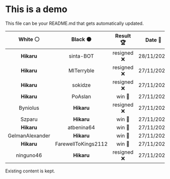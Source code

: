 # This is a demo

This file can be your README.md that gets automatically updated.

<!--START_SECTION:chessStats-->
<!-- Automatically generated with https://github.com/Balastrong/chess-stats-action -->

| White ⚪ | Black ⚫ | Result 🏆 | Date 📅 | Position 🗺️ |
|:---:|:---:|:---:|:---:|:---:|
| **Hikaru** | sinta-BOT | resigned ❌ | 28/11/2024 | <a href="http://www.ee.unb.ca/cgi-bin/tervo/fen.pl?select=5k2/4np2/5p2/3pb3/1P2p1Pp/PN2P2P/1q2BP2/3Q2K1 w - - 5 32">Link</a> |
| **Hikaru** | MITerryble | resigned ❌ | 27/11/2024 | <a href="http://www.ee.unb.ca/cgi-bin/tervo/fen.pl?select=8/3k4/1R3PBp/3b2p1/P2n4/1p5P/2p4K/8 w - -">Link</a> |
| **Hikaru** | sokidze | resigned ❌ | 27/11/2024 | <a href="http://www.ee.unb.ca/cgi-bin/tervo/fen.pl?select=rnbqkbnr/pp1ppppp/2p5/8/4P3/8/PPPP1PPP/RNBQKBNR w KQkq -">Link</a> |
| **Hikaru** | PoAslan | win 🥇 | 27/11/2024 | <a href="http://www.ee.unb.ca/cgi-bin/tervo/fen.pl?select=1k2N3/8/2rrp3/4Bp1p/p4P2/1q5P/1Pb2QPK/4R3 b - -">Link</a> |
| Byniolus | **Hikaru** | resigned ❌ | 27/11/2024 | <a href="http://www.ee.unb.ca/cgi-bin/tervo/fen.pl?select=5n2/8/5p1k/3Pb1p1/R1P3P1/3B3P/P4PK1/8 b - -">Link</a> |
| Szparu | **Hikaru** | win 🥇 | 27/11/2024 | <a href="http://www.ee.unb.ca/cgi-bin/tervo/fen.pl?select=8/8/8/5p2/5k2/5B2/5K1r/7q w - -">Link</a> |
| **Hikaru** | atbenina64 | win 🥇 | 27/11/2024 | <a href="http://www.ee.unb.ca/cgi-bin/tervo/fen.pl?select=r4rkb/p4p1p/3p1PpQ/2p3B1/1pq1P3/5R2/P1P3PP/2R4K b - -">Link</a> |
| GelmanAlexander | **Hikaru** | win 🥇 | 27/11/2024 | <a href="http://www.ee.unb.ca/cgi-bin/tervo/fen.pl?select=3r1rk1/5p1p/p3p1pn/3b2N1/P2b1BP1/3q2NP/Q6K/1R3R2 w - -">Link</a> |
| **Hikaru** | FarewellToKings2112 | win 🥇 | 27/11/2024 | <a href="http://www.ee.unb.ca/cgi-bin/tervo/fen.pl?select=r3r1k1/6b1/pp2p3/n3R1pQ/5p1B/2P5/PP3PPP/R5K1 b - -">Link</a> |
| ninguno46 | **Hikaru** | resigned ❌ | 27/11/2024 | <a href="http://www.ee.unb.ca/cgi-bin/tervo/fen.pl?select=3rr3/1p2kqR1/pN1np2Q/P1pPp3/8/2P5/1P3PP1/R5K1 b - -">Link</a> |

<!--END_SECTION:chessStats-->

Existing content is kept.
